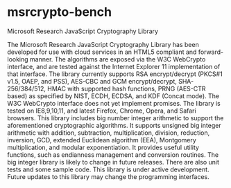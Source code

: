 msrcrypto-bench
===============

Microsoft Research JavaScript Cryptography Library

The Microsoft Research JavaScript Cryptography Library has been developed for use with cloud services in an HTML5 compliant and forward-looking manner. The algorithms are exposed via the W3C WebCrypto interface, and are tested against the Internet Explorer 11 implementation of that interface. The library currently supports RSA encrypt/decrypt (PKCS#1 v1.5, OAEP, and PSS), AES-CBC and GCM encrypt/decrypt, SHA-256/384/512, HMAC with supported hash functions, PRNG (AES-CTR based) as specified by NIST, ECDH, ECDSA, and KDF (Concat mode). The W3C WebCrypto interface does not yet implement promises. The library is tested on IE8,9,10,11, and latest Firefox, Chrome, Opera, and Safari browsers. This library includes big number integer arithmetic to support the aforementioned cryptographic algorithms. It supports unsigned big integer arithmetic with addition, subtraction, multiplication, division, reduction, inversion, GCD, extended Euclidean algorithm (EEA), Montgomery multiplication, and modular exponentiation. It provides useful utility functions, such as endianness management and conversion routines. The big integer library is likely to change in future releases. There are also unit tests and some sample code. This library is under active development. Future updates to this library may change the programming interfaces.

